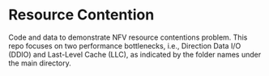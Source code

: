 # Resource Contention

Code and data to demonstrate NFV resource contentions problem. This repo focuses on two performance bottlenecks, i.e., Direction Data I/O (DDIO) and Last-Level Cache (LLC), as indicated by the folder names under the main directory.


